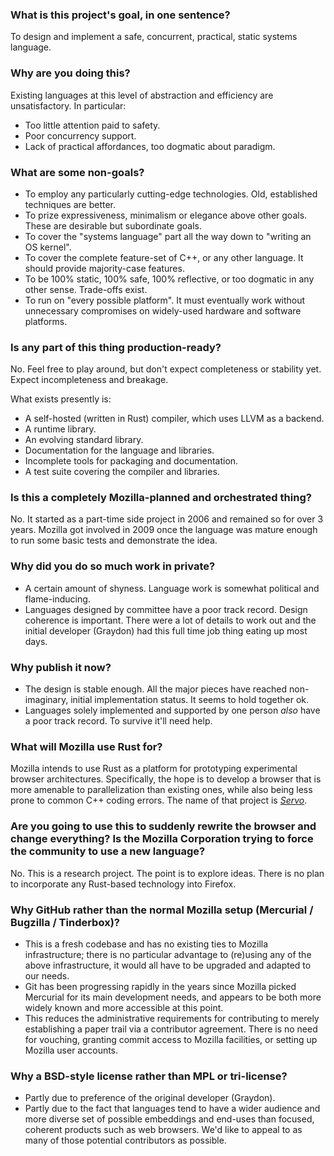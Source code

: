 ### What is this project's goal, in one sentence?

To design and implement a safe, concurrent, practical, static systems language.

### Why are you doing this?

Existing languages at this level of abstraction and efficiency are unsatisfactory. In particular:

* Too little attention paid to safety.
* Poor concurrency support.
* Lack of practical affordances, too dogmatic about paradigm.

### What are some non-goals?

* To employ any particularly cutting-edge technologies. Old, established techniques are better.
* To prize expressiveness, minimalism or elegance above other goals. These are desirable but subordinate goals. 
* To cover the "systems language" part all the way down to "writing an OS kernel".
* To cover the complete feature-set of C++, or any other language. It should provide majority-case features.
* To be 100% static, 100% safe, 100% reflective, or too dogmatic in any other sense. Trade-offs exist.
* To run on "every possible platform". It must eventually work without unnecessary compromises on widely-used hardware and software platforms.

### Is any part of this thing production-ready?

No. Feel free to play around, but don't expect completeness or stability yet. Expect incompleteness and breakage.

What exists presently is:

* A self-hosted (written in Rust) compiler, which uses LLVM as a backend.
* A runtime library.
* An evolving standard library.
* Documentation for the language and libraries.
* Incomplete tools for packaging and documentation.
* A test suite covering the compiler and libraries.

### Is this a completely Mozilla-planned and orchestrated thing?

No. It started as a part-time side project in 2006 and remained so for over 3 years. Mozilla got involved in 2009 once the language was mature enough to run some basic tests and demonstrate the idea.

### Why did you do so much work in private?

* A certain amount of shyness. Language work is somewhat political and flame-inducing.
* Languages designed by committee have a poor track record. Design coherence is important. There were a lot of details to work out and the initial developer (Graydon) had this full time job thing eating up most days.

### Why publish it now?

* The design is stable enough. All the major pieces have reached non-imaginary, initial implementation status. It seems to hold together ok.
* Languages solely implemented and supported by one person _also_ have a poor track record. To survive it'll need help.

### What will Mozilla use Rust for?

Mozilla intends to use Rust as a platform for prototyping experimental browser architectures. Specifically, the hope is to develop a browser that is more amenable to parallelization than existing ones, while also being less prone to common C++ coding errors. The name of that project is _[Servo](http://github.com/mozilla/servo)_.

### Are you going to use this to suddenly rewrite the browser and change everything? Is the Mozilla Corporation trying to force the community to use a new language?

No. This is a research project. The point is to explore ideas. There is no plan to incorporate any Rust-based technology into Firefox.

### Why GitHub rather than the normal Mozilla setup (Mercurial / Bugzilla / Tinderbox)?

* This is a fresh codebase and has no existing ties to Mozilla infrastructure; there is no particular advantage to (re)using any of the above infrastructure, it would all have to be upgraded and adapted to our needs.
* Git has been progressing rapidly in the years since Mozilla picked Mercurial for its main development needs, and appears to be both more widely known and more accessible at this point.
* This reduces the administrative requirements for contributing to merely establishing a paper trail via a contributor agreement. There is no need for vouching, granting commit access to Mozilla facilities, or setting up Mozilla user accounts.

### Why a BSD-style license rather than MPL or tri-license?

* Partly due to preference of the original developer (Graydon).
* Partly due to the fact that languages tend to have a wider audience and more diverse set of possible embeddings and end-uses than focused, coherent products such as web browsers. We'd like to appeal to as many of those potential contributors as possible.